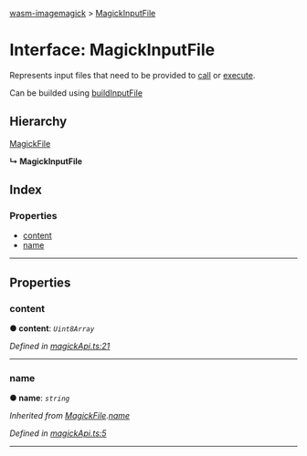 [wasm-imagemagick](../README.md) > [MagickInputFile](../interfaces/magickinputfile.md)

# Interface: MagickInputFile

Represents input files that need to be provided to [call](../#call) or [execute](executioncontext.md#execute).

Can be builded using [buildInputFile](../#buildinputfile)

## Hierarchy

 [MagickFile](magickfile.md)

**↳ MagickInputFile**

## Index

### Properties

* [content](magickinputfile.md#content)
* [name](magickinputfile.md#name)

---

## Properties

<a id="content"></a>

###  content

**● content**: *`Uint8Array`*

*Defined in [magickApi.ts:21](https://github.com/KnicKnic/WASM-ImageMagick/blob/7684a1c/src/magickApi.ts#L21)*

___
<a id="name"></a>

###  name

**● name**: *`string`*

*Inherited from [MagickFile](magickfile.md).[name](magickfile.md#name)*

*Defined in [magickApi.ts:5](https://github.com/KnicKnic/WASM-ImageMagick/blob/7684a1c/src/magickApi.ts#L5)*

___

